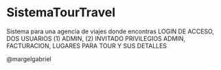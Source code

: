 # SistemaTourTravel
Sistema para una agencia de viajes donde encontras
LOGIN DE ACCESO,
DOS USUARIOS (1) ADMIN, (2) INVITADO
PRIVILEGIOS ADMIN, 
FACTURACION,
LUGARES PARA TOUR Y SUS DETALLES

@margelgabriel
